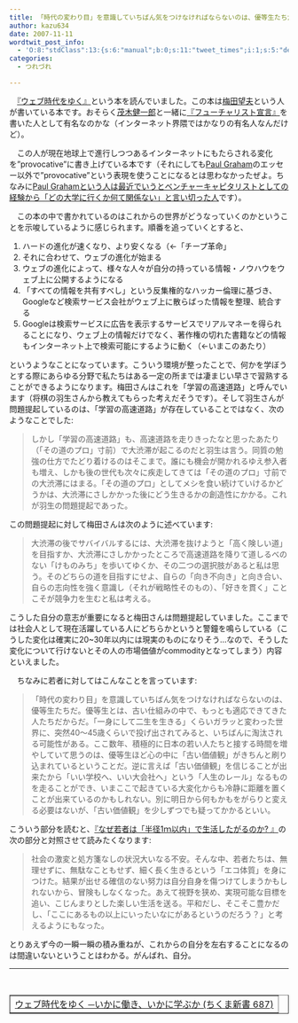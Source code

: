 ```yaml
---
title: 「時代の変わり目」を意識していちばん気をつけなければならないのは、優等生たちだ。
author: kazu634
date: 2007-11-11
wordtwit_post_info:
  - 'O:8:"stdClass":13:{s:6:"manual";b:0;s:11:"tweet_times";i:1;s:5:"delay";i:0;s:7:"enabled";i:1;s:10:"separation";s:2:"60";s:7:"version";s:3:"3.7";s:14:"tweet_template";b:0;s:6:"status";i:2;s:6:"result";a:0:{}s:13:"tweet_counter";i:2;s:13:"tweet_log_ids";a:1:{i:0;i:3293;}s:9:"hash_tags";a:0:{}s:8:"accounts";a:1:{i:0;s:7:"kazu634";}}'
categories:
  - つれづれ

---
```

<div class="section">
<p>
    　<a href="http://www.amazon.co.jp/gp/redirect.html%3FASIN=4480063870%26tag=goodpic-22%26lcode=xm2%26cID=2025%26ccmID=165953%26location=/o/ASIN/4480063870%253FSubscriptionId=0G91FPYVW6ZGWBH4Y9G2" onclick="__gaTracker('send', 'event', 'outbound-article', 'http://www.amazon.co.jp/gp/redirect.html%3FASIN=4480063870%26tag=goodpic-22%26lcode=xm2%26cID=2025%26ccmID=165953%26location=/o/ASIN/4480063870%253FSubscriptionId=0G91FPYVW6ZGWBH4Y9G2', '『ウェブ時代をゆく』');" target="_top">『ウェブ時代をゆく』</a>という本を読んでいました。この本は<a href="http://d.hatena.ne.jp/umedamochio/" onclick="__gaTracker('send', 'event', 'outbound-article', 'http://d.hatena.ne.jp/umedamochio/', '梅田望夫');" target="blank">梅田望夫</a>という人が書いている本です。おそらく<a href="http://kenmogi.cocolog-nifty.com/" onclick="__gaTracker('send', 'event', 'outbound-article', 'http://kenmogi.cocolog-nifty.com/', '茂木健一郎');" target="blank">茂木健一郎</a>と一緒に<a href="http://www.amazon.co.jp/%E3%83%95%E3%83%A5%E3%83%BC%E3%83%81%E3%83%A3%E3%83%AA%E3%82%B9%E3%83%88%E5%AE%A3%E8%A8%80-%E3%81%A1%E3%81%8F%E3%81%BE%E6%96%B0%E6%9B%B8-656-%E6%A2%85%E7%94%B0-%E6%9C%9B%E5%A4%AB/dp/4480063617" onclick="__gaTracker('send', 'event', 'outbound-article', 'http://www.amazon.co.jp/%E3%83%95%E3%83%A5%E3%83%BC%E3%83%81%E3%83%A3%E3%83%AA%E3%82%B9%E3%83%88%E5%AE%A3%E8%A8%80-%E3%81%A1%E3%81%8F%E3%81%BE%E6%96%B0%E6%9B%B8-656-%E6%A2%85%E7%94%B0-%E6%9C%9B%E5%A4%AB/dp/4480063617', '『フューチャリスト宣言』');" target="blank">『フューチャリスト宣言』</a>を書いた人として有名なのかな（インターネット界隈ではかなりの有名人なんだけど）。
</p>
  
<p>
    　この人が現在地球上で進行しつつあるインターネットにもたらされる変化を&#8221;provocative&#8221;に書き上げている本です（それにしても<a href="http://ja.wikipedia.org/wiki/%E3%83%9D%E3%83%BC%E3%83%AB%E3%83%BB%E3%82%B0%E3%83%AC%E3%82%A2%E3%83%A0" onclick="__gaTracker('send', 'event', 'outbound-article', 'http://ja.wikipedia.org/wiki/%E3%83%9D%E3%83%BC%E3%83%AB%E3%83%BB%E3%82%B0%E3%83%AC%E3%82%A2%E3%83%A0', 'Paul Graham');" target="blank">Paul Graham</a>のエッセー以外で&#8221;provocative&#8221;という表現を使うことになるとは思わなかったぜよ。ちなみに<a href="http://practical-scheme.net/trans/colleges-j.html" onclick="__gaTracker('send', 'event', 'outbound-article', 'http://practical-scheme.net/trans/colleges-j.html', 'Paul Grahamという人は最近でいうとベンチャーキャピタリストとしての経験から「どの大学に行くか何て関係ない」と言い切った人');" target="blank">Paul Grahamという人は最近でいうとベンチャーキャピタリストとしての経験から「どの大学に行くか何て関係ない」と言い切った人</a>です）。
</p>
  
<p>
    　この本の中で書かれているのはこれからの世界がどうなっていくのかということを示唆しているように感じられます。順番を追っていくとすると、
</p>
  
<ol>
<li>
      ハードの進化が速くなり、より安くなる（←「チープ革命」
</li>
<li>
      それに合わせて、ウェブの進化が始まる
</li>
<li>
      ウェブの進化によって、様々な人々が自分の持っている情報・ノウハウをウェブ上に公開するようになる
</li>
<li>
      「すべての情報を共有すべし」という反集権的なハッカー倫理に基づき、Googleなど検索サービス会社がウェブ上に散らばった情報を整理、統合する
</li>
<li>
      Googleは検索サービスに広告を表示するサービスでリアルマネーを得られることになり、ウェブ上の情報だけでなく、著作権の切れた書籍などの情報もインターネット上で検索可能にするように動く（←いまこのあたり）
</li>
</ol>
  
<p>
    というようなことになっています。こういう環境が整ったことで、何かを学ぼうとする際にあらゆる分野で私たちはある一定の所までは凄まじい早さで習熟することができるようになります。梅田さんはこれを「学習の高速道路」と呼んでいます（将棋の羽生さんから教えてもらった考えだそうです）。そして羽生さんが問題提起しているのは、「学習の高速道路」が存在していることではなく、次のようなことでした:
</p>
  
<blockquote>
<p>
      しかし「学習の高速道路」も、高速道路を走りきったなと思ったあたり（「その道のプロ」寸前）で大渋滞が起こるのだと羽生は言う。同質の勉強の仕方でたどり着けるのはそこまで。誰にも機会が開かれるゆえ参入者も増え、しかも後の世代も次々に疾走してきては「その道のプロ」寸前での大渋滞にはまる。「その道のプロ」としてメシを食い続けていけるかどうかは、大渋滞にさしかかった後にどう生きるかの創造性にかかる。これが羽生の問題提起であった。
</p>
</blockquote>
  
<p>
    この問題提起に対して梅田さんは次のように述べています:
</p>
  
<blockquote>
<p>
      大渋滞の後でサバイバルするには、大渋滞を抜けようと「高く険しい道」を目指すか、大渋滞にさしかかったところで高速道路を降りて道しるべのない「けものみち」を歩いてゆくか、その二つの選択肢があると私は思う。そのどちらの道を目指すにせよ、自らの「向き不向き」と向き合い、自らの志向性を強く意識し（それが戦略性そのもの）、「好きを貫く」ことこそが競争力を生むと私は考える。
</p>
</blockquote>
  
<p>
    こうした自分の意志が重要になると梅田さんは問題提起していました。ここまでは社会人として現在活躍している人にどちらかというと警鐘を鳴らしている（こうした変化は確実に20~30年以内には現実のものになりそう…なので、そうした変化について行けないとその人の市場価値がcommodityとなってしまう）内容といえました。
</p>
  
<p>
    　ちなみに若者に対してはこんなことを言っています:
</p>
  
<blockquote>
<p>
      「時代の変わり目」を意識していちばん気をつけなければならないのは、優等生たちだ。優等生とは、古い仕組みの中で、もっとも適応できてきた人たちだからだ。「一身にして二生を生きる」くらいガラッと変わった世界に、突然40～45歳くらいで投げ出されてみると、いちばんに淘汰される可能性がある。ここ数年、積極的に日本の若い人たちと接する時間を増やしていて思うのは、優等生ほど心の中に「古い価値観」がきちんと刷り込まれているということだ。逆に言えば「古い価値観」を信じることが出来たから「いい学校へ、いい大会社へ」という「人生のレール」なるものを走ることができ、いまここで起きている大変化からも冷静に距離を置くことが出来ているのかもしれない。別に明日から何もかもをがらりと変える必要はないが、「古い価値観」を少しずつでも疑ってかかるといい。
</p>
</blockquote>
  
<p>
    こういう部分を読むと、<a href="http://www.amazon.co.jp/gp/redirect.html%3FASIN=4062724545%26tag=goodpic-22%26lcode=xm2%26cID=2025%26ccmID=165953%26location=/o/ASIN/4062724545%253FSubscriptionId=0G91FPYVW6ZGWBH4Y9G2" onclick="__gaTracker('send', 'event', 'outbound-article', 'http://www.amazon.co.jp/gp/redirect.html%3FASIN=4062724545%26tag=goodpic-22%26lcode=xm2%26cID=2025%26ccmID=165953%26location=/o/ASIN/4062724545%253FSubscriptionId=0G91FPYVW6ZGWBH4Y9G2', '『なぜ若者は「半径1ｍ以内」で生活したがるのか? 』');" target="_top">『なぜ若者は「半径1ｍ以内」で生活したがるのか? 』</a>の次の部分と対照させて読みたくなります:
</p>
  
<blockquote>
<p>
      社会の激変と処方箋なしの状況大いなる不安。そんな中、若者たちは、無理せずに、無駄なこともせず、細く長く生きるという「エコ体質」を身につけた。結果が出せる確信のない努力は自分自身を傷つけてしまうかもしれないから、冒険もしなくなった。あえて視野を狭め、実現可能な目標を追い、こじんまりとした楽しい生活を送る。平和だし、そこそこ豊かだし、「ここにあるもの以上にいったいなにがあるというのだろう？」と考えるようにもなった。
</p>
</blockquote>
  
<p>
    とりあえず今の一瞬一瞬の積み重ねが、これからの自分を左右することになるのは間違いないということはわかる。がんばれ、自分。
</p>
  
<hr />
  
<center>
<br /> 
    
<table cellspacing="0" cellpadding="2" border="1">
<tr valign="top">
<td>
<a href="http://www.amazon.co.jp/gp/redirect.html%3FASIN=4480063870%26tag=goodpic-22%26lcode=xm2%26cID=2025%26ccmID=165953%26location=/o/ASIN/4480063870%253FSubscriptionId=0G91FPYVW6ZGWBH4Y9G2" onclick="__gaTracker('send', 'event', 'outbound-article', 'http://www.amazon.co.jp/gp/redirect.html%3FASIN=4480063870%26tag=goodpic-22%26lcode=xm2%26cID=2025%26ccmID=165953%26location=/o/ASIN/4480063870%253FSubscriptionId=0G91FPYVW6ZGWBH4Y9G2', 'ウェブ時代をゆく ─いかに働き、いかに学ぶか (ちくま新書 687)');" target="_top">ウェブ時代をゆく ─いかに働き、いかに学ぶか (ちくま新書 687)</a>
</td>
</tr>
</table>
    
<p>
</center></div>
